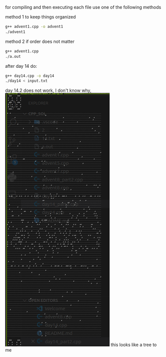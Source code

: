 for compiling and then executing each file use one of the following methods

method 1 to keep things organized
```bash
g++ advent1.cpp -o advent1
./advent1
```

method 2 if order does not matter
```bash
g++ advent1.cpp
./a.out
```



after day 14 do:
```bash
g++ day14.cpp -o day14
./day14 < input.txt
```

day 14.2 does not work, I don't know why,
![alt text](image.png) this looks like a tree to me